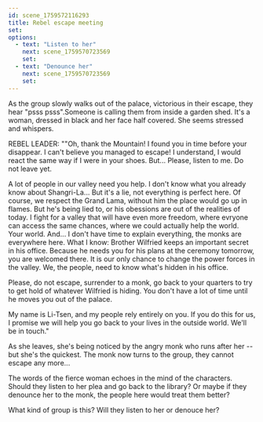 ```yaml
---
id: scene_1759572116293
title: Rebel escape meeting
set:
options:
  - text: "Listen to her"
    next: scene_1759570723569
    set:
  - text: "Denounce her"
    next: scene_1759570723569
    set:
---
```


As the group slowly walks out of the palace, victorious in their escape, they hear "psss psss".Someone is calling them from inside a garden shed. It's a woman, dressed in black and her face half covered. She seems stressed and whispers.

REBEL LEADER: ""Oh, thank the Mountain! I found you in time before your disappear. I can't believe you managed to escape! I understand, I would react the same way if I were in your shoes. But... Please, listen to me. Do not leave yet.

A lot of people in our valley need you help. I don't know what you already know about Shangri-La... But it's a lie, not everything is perfect here. Of course, we respect the Grand Lama, without him the place would go up in flames. But he's being lied to, or his obessions are out of the realities of today. I fight for a valley that will have even more freedom, where evryone can access the same chances, where we could actually help the world. Your world. And... I don't have time to explain everything, the monks are everywhere here. What I know: Brother Wilfried keeps an important secret in his office. Because he needs you for his plans at the ceremony tomorrow, you are welcomed there. It is our only chance to change the power forces in the valley. We, the people, need to know what's hidden in his office.

Please, do not escape, surrender to a monk, go back to your quarters to try to get hold of whatever Wilfried is hiding. You don't have a lot of time until he moves you out of the palace.

My name is Li-Tsen, and my people rely entirely on you. If you do this for us, I promise we will help you go back to your lives in the outside world. We'll be in touch."

As she leaves, she's being noticed by the angry monk who runs after her -- but she's the quickest. The monk now turns to the group, they cannot escape any more...

The words of the fierce woman echoes in the mind of the characters. Should they listen to her plea and go back to the library? Or maybe if they denounce her to the monk, the people here would treat them better? 

What kind of group is this? Will they listen to her or denouce her?